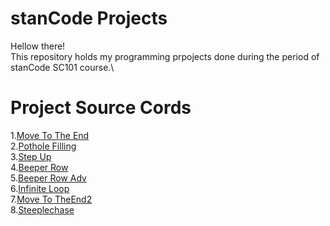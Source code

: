 # stanCode Projects
Hellow there!\
This repository holds my programming prpojects done during the period of stanCode SC101 course.\


# Project Source Cords
1.[Move To The End](https://ssur.cc/7qS3VAA)\
2.[Pothole Filling](https://github.com/Linyuchieh27/MystanCodeProjects/blob/e57aea52cd4843abfc6ffd7c91b5271e93397092/SC001_lecture01/PotholeFilling.py)\
3.[Step Up](https://github.com/Linyuchieh27/MystanCodeProjects/blob/e57aea52cd4843abfc6ffd7c91b5271e93397092/SC001_lecture01/StepUp.py)\
4.[Beeper Row](https://github.com/Linyuchieh27/MystanCodeProjects/blob/e57aea52cd4843abfc6ffd7c91b5271e93397092/SC001_lecture02/BeeperRow.py)\
5.[Beeper Row Adv](https://github.com/Linyuchieh27/MystanCodeProjects/blob/e57aea52cd4843abfc6ffd7c91b5271e93397092/SC001_lecture02/BeeperRowAdv.py)\
6.[Infinite Loop](https://github.com/Linyuchieh27/MystanCodeProjects/blob/e57aea52cd4843abfc6ffd7c91b5271e93397092/SC001_lecture02/InfiniteLoop.py)\
7.[Move To TheEnd2](https://github.com/Linyuchieh27/MystanCodeProjects/blob/e57aea52cd4843abfc6ffd7c91b5271e93397092/SC001_lecture02/MoveToTheEnd.py)\
8.[Steeplechase](https://github.com/Linyuchieh27/MystanCodeProjects/blob/e57aea52cd4843abfc6ffd7c91b5271e93397092/SC001_lecture02/Steeplechase.py)
